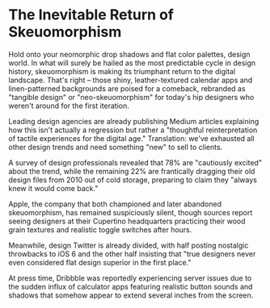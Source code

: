 # The Inevitable Return of Skeuomorphism

Hold onto your neomorphic drop shadows and flat color palettes, design world. In what will surely be hailed as the most predictable cycle in design history, skeuomorphism is making its triumphant return to the digital landscape. That's right – those shiny, leather-textured calendar apps and linen-patterned backgrounds are poised for a comeback, rebranded as "tangible design" or "neo-skeuomorphism" for today's hip designers who weren't around for the first iteration.

Leading design agencies are already publishing Medium articles explaining how this isn't actually a regression but rather a "thoughtful reinterpretation of tactile experiences for the digital age." Translation: we've exhausted all other design trends and need something "new" to sell to clients.

A survey of design professionals revealed that 78% are "cautiously excited" about the trend, while the remaining 22% are frantically dragging their old design files from 2010 out of cold storage, preparing to claim they "always knew it would come back."

Apple, the company that both championed and later abandoned skeuomorphism, has remained suspiciously silent, though sources report seeing designers at their Cupertino headquarters practicing their wood grain textures and realistic toggle switches after hours.

Meanwhile, design Twitter is already divided, with half posting nostalgic throwbacks to iOS 6 and the other half insisting that "true designers never even considered flat design superior in the first place."

At press time, Dribbble was reportedly experiencing server issues due to the sudden influx of calculator apps featuring realistic button sounds and shadows that somehow appear to extend several inches from the screen. 